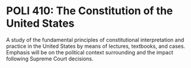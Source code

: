 # POLI 410: The Constitution of the United States

A study of the fundamental principles of constitutional interpretation and practice in the United States by means of lectures, textbooks, and cases. Emphasis will be on the political context surrounding and the impact following Supreme Court decisions.